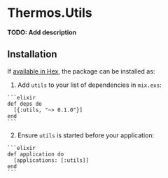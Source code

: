 # Thermos.Utils

**TODO: Add description**

## Installation

If [available in Hex](https://hex.pm/docs/publish), the package can be installed as:

  1. Add `utils` to your list of dependencies in `mix.exs`:

    ```elixir
    def deps do
      [{:utils, "~> 0.1.0"}]
    end
    ```

  2. Ensure `utils` is started before your application:

    ```elixir
    def application do
      [applications: [:utils]]
    end
    ```

